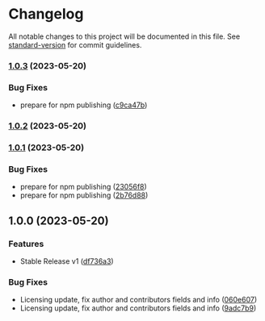 # Changelog

All notable changes to this project will be documented in this file. See [standard-version](https://github.com/conventional-changelog/standard-version) for commit guidelines.

### [1.0.3](https://github.com/calidy-com/dayjs-calendarsystems/compare/v1.0.2...v1.0.3) (2023-05-20)


### Bug Fixes

* prepare for npm publishing ([c9ca47b](https://github.com/calidy-com/dayjs-calendarsystems/commit/c9ca47bc77427126101ebea1208c3f2f3cfd7c19))

### [1.0.2](https://github.com/calidy-com/dayjs-calendarsystems/compare/v1.0.1...v1.0.2) (2023-05-20)

### [1.0.1](https://github.com/calidy-com/dayjs-calendarsystems/compare/v1.0.0...v1.0.1) (2023-05-20)


### Bug Fixes

* prepare for npm publishing ([23056f8](https://github.com/calidy-com/dayjs-calendarsystems/commit/23056f8682f38c7d581cbfc3636ed1d9b3e9f649))
* prepare for npm publishing ([2b76d88](https://github.com/calidy-com/dayjs-calendarsystems/commit/2b76d884f25322fd6dadaa8a0cc8e0785deae20d))

## 1.0.0 (2023-05-20)


### Features

* Stable Release v1 ([df736a3](https://github.com/calidy-com/dayjs-calendarsystems/commit/df736a34477a399e0da5706711579428c5c18a82))


### Bug Fixes

* Licensing update, fix author and contributors fields and info ([060e607](https://github.com/calidy-com/dayjs-calendarsystems/commit/060e60770ca8cc36280ea059a093054c4fa89a40))
* Licensing update, fix author and contributors fields and info ([9adc7b9](https://github.com/calidy-com/dayjs-calendarsystems/commit/9adc7b9f1c7125fa245c11f709872d878ee2886b))
